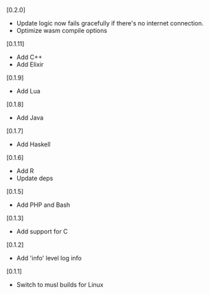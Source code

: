 [0.2.0]

- Update logic now fails gracefully if there's no internet connection.
- Optimize wasm compile options

[0.1.11]

- Add C++
- Add Elixir

[0.1.9]

- Add Lua

[0.1.8]

- Add Java

[0.1.7]

- Add Haskell

[0.1.6]

- Add R
- Update deps

[0.1.5]

- Add PHP and Bash

[0.1.3]

- Add support for C

[0.1.2]

- Add 'info' level log info

[0.1.1]

- Switch to musl builds for Linux
